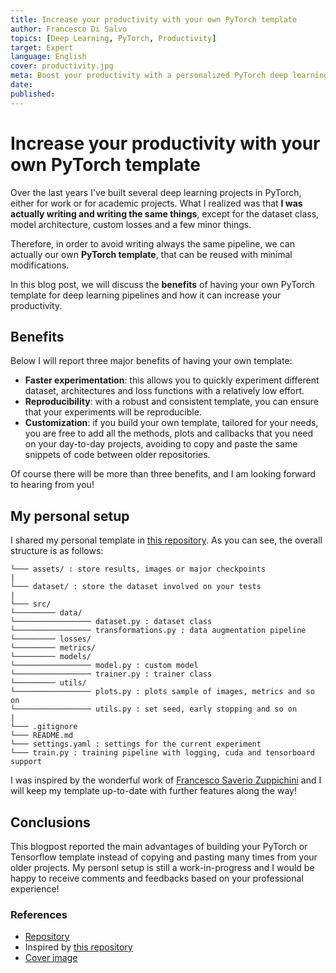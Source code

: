 ```yaml
---
title: Increase your productivity with your own PyTorch template
author: Francesco Di Salvo
topics: [Deep Learning, PyTorch, Productivity]
target: Expert
language: English
cover: productivity.jpg
meta: Boost your productivity with a personalized PyTorch deep learning pipeline template. Save time experimenting with different models, ensure reproducibility, and customize the pipeline to your specific needs.
date: 
published: 
---
```


# Increase your productivity with your own PyTorch template

Over the last years I've built several deep learning projects in PyTorch, either for work or for academic projects. What I realized was that **I was actually writing and writing the same things**, except for the dataset class, model architecture, custom losses and a few minor things.

Therefore, in order to avoid writing always the same pipeline, we can actually our own **PyTorch template**, that can be reused with minimal modifications. 

In this blog post, we will discuss the **benefits** of having your own PyTorch template for deep learning pipelines and how it can increase your productivity.

## Benefits

Below I will report three major benefits of having your own template:

- **Faster experimentation**: this allows you to quickly experiment different dataset, architectures and loss functions with a relatively low effort.
- **Reproducibility**: with a robust and consistent template, you can ensure that your experiments will be reproducible. 
- **Customization**: if you build your own template, tailored for your needs, you are free to add all the methods, plots and callbacks that you need on your day-to-day projects, avoiding to copy and paste the same snippets of code between older repositories. 

Of course there will be more than three benefits, and I am looking forward to hearing from you! 

## My personal setup

I shared my personal template in [this repository](https://github.com/francescodisalvo05/deep-learning-pytorch-template). As you can see, the overall structure is as follows:

```
└─── assets/ : store results, images or major checkpoints
|
└─── dataset/ : store the dataset involved on your tests
|
└─── src/ 
└───────── data/ 
└───────────────── dataset.py : dataset class
└───────────────── transformations.py : data augmentation pipeline
└───────── losses/
└───────── metrics/ 
└───────── models/
└───────────────── model.py : custom model
└───────────────── trainer.py : trainer class
└───────── utils/ 
└───────────────── plots.py : plots sample of images, metrics and so on
└───────────────── utils.py : set seed, early stopping and so on
|
└─── .gitignore
└─── README.md
└─── settings.yaml : settings for the current experiment 
└─── train.py : training pipeline with logging, cuda and tensorboard support
```

I was inspired by the wonderful work of [Francesco Saverio Zuppichini](https://github.com/FrancescoSaverioZuppichini/PyTorch-Deep-Learning-Template) and I will keep my template up-to-date with further features along the way! 

## Conclusions
This blogpost reported the main advantages of building your PyTorch or Tensorflow template instead of copying and pasting many times from your older projects. My personl setup is still a work-in-progress and I would be happy to receive comments and feedbacks based on your professional experience! 


### References
- [Repository](https://github.com/francescodisalvo05/deep-learning-pytorch-template)
- Inspired by [this repository](https://github.com/FrancescoSaverioZuppichini/PyTorch-Deep-Learning-Template)
- [Cover image](https://www.pexels.com/it-it/foto/mani-laptop-macbook-connessione-4068322/)